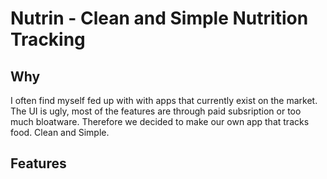 # Nutrin - Clean and Simple Nutrition Tracking
## Why 
I often find myself fed up with with apps that currently exist on the market. The UI is ugly, most of the features are through paid subsription or too much bloatware. Therefore we decided to make our own app that tracks food. Clean and Simple.
## Features 
